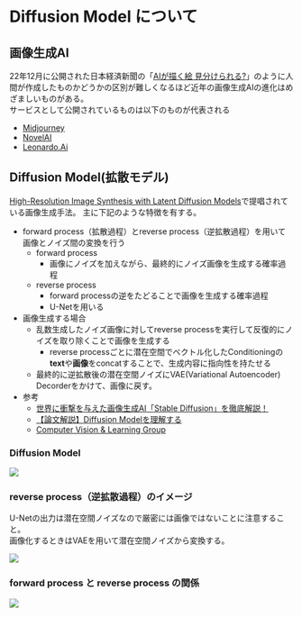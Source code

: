 # Diffusion Model について

## 画像生成AI
22年12月に公開された日本経済新聞の「[AIが描く絵 見分けられる?](https://vdata.nikkei.com/newsgraphics/ai-art/)」のように人間が作成したものかどうかの区別が難しくなるほど近年の画像生成AIの進化はめざましいものがある。  
サービスとして公開されているものは以下のものが代表される

- [Midjourney](https://www.midjourney.com/home/)
- [NovelAI](https://novelai.net/)
- [Leonardo.Ai](https://leonardo.ai/)

## Diffusion Model(拡散モデル) 
[High-Resolution Image Synthesis with Latent Diffusion Models](https://arxiv.org/abs/2112.10752)で提唱されている画像生成手法。
主に下記のような特徴を有する。

- forward process（拡散過程）とreverse process（逆拡散過程）を用いて画像とノイズ間の変換を行う
    - forward process
        - 画像にノイズを加えながら、最終的にノイズ画像を生成する確率過程
    - reverse process
        - forward processの逆をたどることで画像を生成する確率過程
        - U-Netを用いる
- 画像生成する場合
    - 乱数生成したノイズ画像に対してreverse processを実行して反復的にノイズを取り除くことで画像を生成する
        - reverse processごとに潜在空間でベクトル化したConditioningの**text**や**画像**をconcatすることで、生成内容に指向性を持たせる
    - 最終的に逆拡散後の潜在空間ノイズにVAE(Variational Autoencoder) Decorderをかけて、画像に戻す。
- 参考
    - [世界に衝撃を与えた画像生成AI「Stable Diffusion」を徹底解説！](https://qiita.com/omiita/items/ecf8d60466c50ae8295b)
    - [【論文解説】Diffusion Modelを理解する](https://data-analytics.fun/2022/02/03/understanding-diffusion-model/)
    - [Computer Vision & Learning Group](https://ommer-lab.com/research/latent-diffusion-models/)

### Diffusion Model

![](https://ommer-lab.com/wp-content/uploads/2022/08/article-Figure3-1-1024x508.png)

### reverse process（逆拡散過程）のイメージ
U-Netの出力は潜在空間ノイズなので厳密には画像ではないことに注意すること。  
画像化するときはVAEを用いて潜在空間ノイズから変換する。

![](https://qiita-user-contents.imgix.net/https%3A%2F%2Fi.imgur.com%2FBRUncxB.gif?ixlib=rb-4.0.0&auto=format&gif-q=60&q=75&w=1400&fit=max&s=1b104d38498660c2084087972ced9e26)

### forward process と reverse process の関係

![](https://data-analytics.fun/wp-content/uploads/2022/02/image-12-768x489.png)
